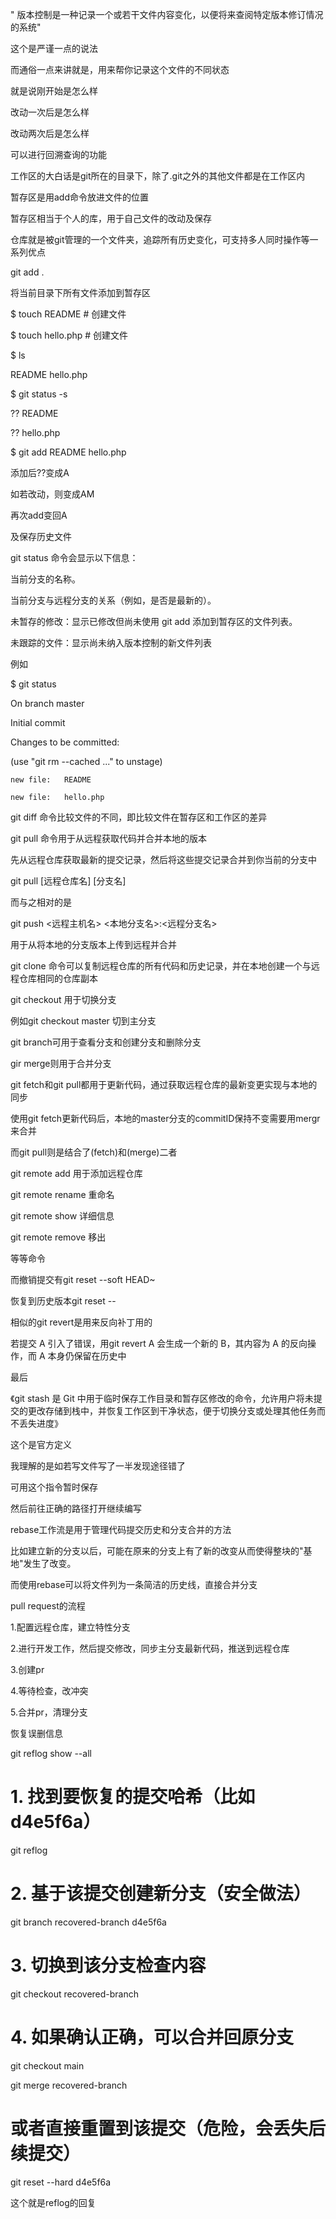 " 版本控制是一种记录一个或若干文件内容变化，以便将来查阅特定版本修订情况的系统"

这个是严谨一点的说法

而通俗一点来讲就是，用来帮你记录这个文件的不同状态

就是说刚开始是怎么样

改动一次后是怎么样

改动两次后是怎么样

可以进行回溯查询的功能

工作区的大白话是git所在的目录下，除了.git之外的其他文件都是在工作区内

暂存区是用add命令放进文件的位置

暂存区相当于个人的库，用于自己文件的改动及保存

仓库就是被git管理的一个文件夹，追踪所有历史变化，可支持多人同时操作等一系列优点



git add .

将当前目录下所有文件添加到暂存区

$ touch README                # 创建文件

$ touch hello.php             # 创建文件

$ ls

README        hello.php

$ git status -s

?? README

?? hello.php

$ git add README hello.php 

添加后??变成A

如若改动，则变成AM

再次add变回A

及保存历史文件



git status 命令会显示以下信息：

当前分支的名称。

当前分支与远程分支的关系（例如，是否是最新的）。

未暂存的修改：显示已修改但尚未使用 git add 添加到暂存区的文件列表。

未跟踪的文件：显示尚未纳入版本控制的新文件列表

例如

$ git status

On branch master



Initial commit



Changes to be committed:

  (use "git rm --cached <file>..." to unstage)



    new file:   README

    new file:   hello.php



git diff 命令比较文件的不同，即比较文件在暂存区和工作区的差异



git pull 命令用于从远程获取代码并合并本地的版本

先从远程仓库获取最新的提交记录，然后将这些提交记录合并到你当前的分支中

git pull [远程仓库名] [分支名]

而与之相对的是

git push <远程主机名> <本地分支名>:<远程分支名>

用于从将本地的分支版本上传到远程并合并



git clone 命令可以复制远程仓库的所有代码和历史记录，并在本地创建一个与远程仓库相同的仓库副本





git checkout <branch-name>用于切换分支

例如git checkout master 切到主分支



git branch可用于查看分支和创建分支和删除分支

gir merge则用于合并分支



git fetch和git pull都用于更新代码，通过获取远程仓库的最新变更实现与本地的同步

使用git fetch更新代码后，本地的master分支的commitID保持不变需要用mergr来合并

而git pull则是结合了(fetch)和(merge)二者



git remote add <name> <url>用于添加远程仓库

git remote rename <old> <new>‌‌重命名

git remote show <name>详细信息

git remote remove <name>移出

等等命令



而撤销提交有git reset --soft HEAD~ 

恢复到历史版本git reset <commit> -- <file>

相似的git revert是用来反向补丁用的

若提交 A 引入了错误，用git revert A 会生成一个新的 B，其内容为 A 的反向操作，而 A 本身仍保留在历史中

最后

‌《git stash 是 Git 中用于临时保存工作目录和暂存区修改的命令，允许用户将未提交的更改存储到栈中，并恢复工作区到干净状态，便于切换分支或处理其他任务而不丢失进度》

这个是官方定义

我理解的是如若写文件写了一半发现途径错了

可用这个指令暂时保存

然后前往正确的路径打开继续编写



rebase工作流是用于管理代码提交历史和分支合并的方法

比如建立新的分支以后，可能在原来的分支上有了新的改变从而使得整块的"基地"发生了改变。

而使用rebase可以将文件列为一条简洁的历史线，直接合并分支



pull request的流程

1.配置远程仓库，建立特性分支

2.进行开发工作，然后提交修改，同步主分支最新代码，推送到远程仓库

3.创建pr

4.等待检查，改冲突

5.合并pr，清理分支



恢复误删信息

git reflog show --all

# 1. 找到要恢复的提交哈希（比如 d4e5f6a）

git reflog



# 2. 基于该提交创建新分支（安全做法）

git branch recovered-branch d4e5f6a



# 3. 切换到该分支检查内容

git checkout recovered-branch



# 4. 如果确认正确，可以合并回原分支

git checkout main

git merge recovered-branch



# 或者直接重置到该提交（危险，会丢失后续提交）

git reset --hard d4e5f6a



这个就是reflog的回复







